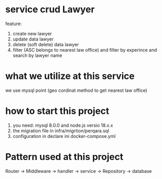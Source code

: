 # service crud Lawyer

feature:

1. create new lawyer
2. update data lawyer
3. delete (soft delete) data lawyer
4. filter (ASC belongs to nearest law office) and filter by experince and search by lawyer name

# what we utilize at this service

we use mysql point (geo cordinat method to get nearest law office)

# how to start this project

1. you need: mysql 8.0.0 and node.js versio 18.x.x
2. the migration file in infra/migrtion/perqara.sql
3. configuration in declare ini docker-compose.yml

# Pattern used at this project
Router -> Middleware -> handler -> service -> Repository -> database
